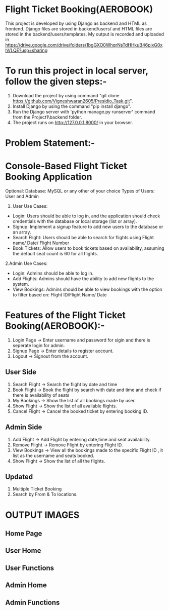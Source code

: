 # Flight Ticket Booking(AEROBOOK)

This project is developed by using Django as backend and HTML as frontend. Django files are stored in backend/users/ and HTML files are stored in the backend/users/templates. My output is recorded and uploaded in https://drive.google.com/drive/folders/1bgGXO0WhqrNsTdHHkuB46pixG0xhVLQE?usp=sharing

# To run this project in local server, follow the given steps:-

1. Download the project by using command "git clone https://github.com/Vigneshwaran2605/Presidio_Task.git".
2. Install Django by using the command "pip install django".
3. Run the Django server with 'python manage.py runserver' command from the Project1\backend folder.
4. The project runs on http://127.0.0.1:8000/ in your browser.

# Problem Statement:-

# Console-Based Flight Ticket Booking Application

Optional: Database: MySQL or any other of your choice
Types of Users: User and Admin

1. User Use Cases:
- Login: Users should be able to log in, and the application should check credentials with the database or local storage (list or array).
- Signup: Implement a signup feature to add new users to the database or an array.
- Search Flight: Users should be able to search for flights using Flight name/ Date/ Flight Number
- Book Tickets: Allow users to book tickets based on availability, assuming the default seat count is 60 for all flights.

2.Admin Use Cases:
- Login: Admins should be able to log in.
- Add Flights: Admins should have the ability to add new flights to the system.
- View Bookings: Admins should be able to view bookings with the option to filter based on: Flight ID/Flight Name/ Date

# Features of the Flight Ticket Booking(AEROBOOK):-

1. Login Page -> Enter username and password for sigin and there is seperate login for admin.
2. Signup Page -> Enter details to register account.
3. Logout -> Signout from the account.

## User Side

1. Search Flight -> Search the flight by date and time
2. Book Flight -> Book the flight by search with date and time and check if there is availability of seats
3. My Bookings -> Show the list of all bookings made by user.
4. Show Flight -> Show the list of all available flights.
5. Cancel Flight -> Cancel the booked ticket by entering booking ID.

## Admin Side

1. Add Flight -> Add Flight by entering date,time and seat availability.
2. Remove Flight -> Remove Flight by entering Flight ID.
3. View Bookings -> View all the bookings made to the specific Flight ID , it list as the username and seats booked.
4. Show Flight -> Show the list of all the flights.

## Updated
1. Multiple Ticket Booking
2. Search by From & To locations.

# OUTPUT IMAGES

## Home Page


## User Home

## User Functions


## Admin Home

## Admin Functions



